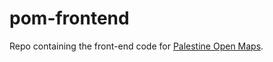 # pom-frontend
Repo containing the front-end code for [Palestine Open Maps](https://palopenmaps.org).
